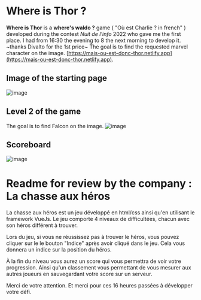 # Where is Thor ?
**Where is Thor** is a **where's waldo ?** game ( "Où est Charlie ? in french" ) developed during the contest *Nuit de l'info* 2022 who gave me the first place.
I had from 16:30 the evening to 8 the next morning to develop it.
~thanks Divalto for the 1st price~
The goal is to find the requested marvel character on the image.
[https://mais-ou-est-donc-thor.netlify.app](https://mais-ou-est-donc-thor.netlify.app).
## Image of the starting page
![image](https://github.com/0xPierre/Where-is-Thor/assets/64857347/d27386a4-10fd-4a7b-a667-efbcb736714e)
## Level 2 of the game
The goal is to find Falcon on the image.
![image](https://github.com/0xPierre/Where-is-Thor/assets/64857347/feaf0bad-c920-47f2-8bed-0c8600c030bf)
## Scoreboard
![image](https://github.com/0xPierre/Where-is-Thor/assets/64857347/7cc0d094-732f-4fcc-bf57-020e15ad7c9c)

# Readme for review by the company : La chasse aux héros

La chasse aux héros est un jeu développé en html/css ainsi qu'en utilisant le framework VueJs.
Le jeu comporte 4 niveaux de difficultées, chacun avec son héros différent à trouver.

Lors du jeu, si vous ne réussissez pas à trouver le héros, vous pouvez cliquer sur le le bouton "Indice" après avoir cliqué dans le jeu. Cela vous donnera un indice sur la position du héros.

À la fin du niveau vous aurez un score qui vous permettra de voir votre progression.
Ainsi qu'un classement vous permettant de vous mesurer aux autres joueurs en sauvegardant votre score sur un serveur.

Merci de votre attention. Et merci pour ces 16 heures passées à développer votre défi.
